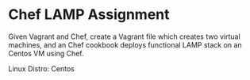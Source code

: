 # Chef LAMP Assignment

Given Vagrant and Chef, create a Vagrant file which creates two virtual machines, and an Chef cookbook deploys functional LAMP stack on an Centos VM using Chef.

Linux Distro: Centos
